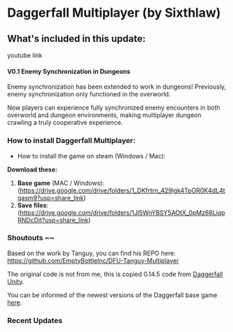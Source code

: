 # Daggerfall Multiplayer (by Sixthlaw)

##  What's included in this update: 
youtube link

#### V0.1 Enemy Synchronization in Dungeons
Enemy synchronization has been extended to work in dungeons! Previously, enemy synchronization only functioned in the overworld. 

Now players can experience fully synchronized enemy encounters in both overworld and dungeon environments, making multiplayer dungeon crawling a truly cooperative experience.

### How to install Daggerfall Multiplayer:
- How to install the game on steam (Windows / Mac): 

**Download these:**
1. **Base game** (MAC / Windows): (https://drive.google.com/drive/folders/1_DKfrtrn_429lgk4TpOR0K4dL4tqasm9?usp=share_link)
2. **Save files**: (https://drive.google.com/drive/folders/1Jl5WnYBSY5AOtX_0pMz68LiqpRNDcDit?usp=share_link)


### Shoutouts ~~

Based on the work by Tanguy, you can find his REPO here: https://github.com/EmptyBottleInc/DFU-Tanguy-Multiplayer

The original code is not from me, this is copied 0.14.5 code from [Daggerfall Unity](https://github.com/Interkarma/daggerfall-unity).

You can be informed of the newest versions of the Daggerfall base game [here](https://www.dfworkshop.net/).

### Recent Updates


